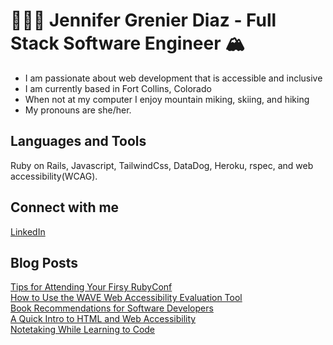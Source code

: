 # 👩🏼‍💻 Jennifer Grenier Diaz - Full Stack Software Engineer 🏔 
* I am passionate about web development that is accessible and inclusive
* I am currently based in Fort Collins, Colorado
* When not at my computer I enjoy mountain miking, skiing, and hiking
* My pronouns are she/her. 

## Languages and Tools 
Ruby on Rails, Javascript, TailwindCss, DataDog, Heroku, rspec, and web accessibility(WCAG). 

## Connect with me
[LinkedIn](https://www.linkedin.com/in/jennifergrenierdiaz/)

## Blog Posts 
[Tips for Attending Your Firsy RubyConf](https://jagdiaz.medium.com/tips-for-attending-your-first-rubyconf-d9e86d326490)
<br>
[How to Use the WAVE Web Accessibility Evaluation Tool](https://jagrenier.medium.com/how-to-use-the-wave-web-accessibility-evaluation-tool-9df8588a3d16)
<br> 
[Book Recommendations for Software Developers](https://jagrenier.medium.com/book-recommendations-for-software-developers-a491ff97134c)
<br> 
[A Quick Intro to HTML and Web Accessibility](https://medium.com/@jenniferagrenier/an-introduction-to-html-and-digital-accessibility-88e2a8f65617)
<br>
[Notetaking While Learning to Code](https://medium.com/@jenniferagrenier/how-totake-notes-while-learning-to-code-4ae9d4ac0f63)


